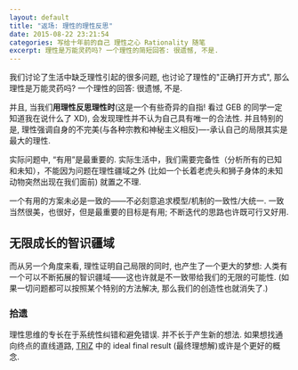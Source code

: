 ```yaml
---
layout: default
title: "返场: 理性的理性反思"
date: 2015-08-22 23:21:54
categories: 写给十年前的自己 理性之心 Rationality 随笔
excerpt: 理性是万能灵药吗? 一个理性的简短回答: 很遗憾, 不是.
---
```



我们讨论了生活中缺乏理性引起的很多问题, 也讨论了理性的"正确打开方式", 那么理性是万能灵药吗?
一个理性的回答: 很遗憾, 不是.

并且, 当我们**用理性反思理性时**(这是一个有些奇异的自指! 看过 GEB 的同学一定知道我在说什么了 XD), 会发现理性并不认为自己具有唯一的合法性. 并且特别的是, 理性强调自身的不完美(与各种宗教和神秘主义相反)—-承认自己的局限其实是最大的理性.

实际问题中, “有用”是最重要的. 实际生活中，我们需要完备性（分析所有的已知和未知），不能因为问题在理性疆域之外 (比如一个长着老虎头和狮子身体的未知动物突然出现在我们面前) 就置之不理.
 
一个有用的方案未必是一致的——不必刻意追求模型/机制的一致性/大统一.
一致当然很美，也很好，但是最重要的目标是有用; 不断迭代的思路也许既可行又好用.

## 无限成长的智识疆域
而从另一个角度来看, 理性证明自己局限的同时, 也产生了一个更大的梦想: 人类有一个可以不断拓展的智识疆域——这也许就是不一致带给我们的无限的可能性. (如果一切问题都可以按照某个特别的方法解决, 那么我们的创造性也就消失了.)


### 拾遗

理性思维的专长在于系统性纠错和避免错误. 并不长于产生新的想法. 如果想找通向终点的直线道路, [TRIZ](https://en.wikipedia.org/wiki/TRIZ) 中的 ideal final result (最终理想解)或许是个更好的概念.

